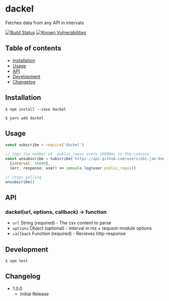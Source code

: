 # dackel
Fetches data from any API in intervals

[![Build Status](https://travis-ci.org/obi-jan-kenobi/dackel.svg?branch=master)](https://travis-ci.org/obi-jan-kenobi/dackel)
[![Known Vulnerabilities](https://snyk.io/test/github/obi-jan-kenobi/dackel/badge.svg)](https://snyk.io/test/github/obi-jan-kenobi/dackel)

## Table of contents
- [Installation](#installation)
- [Usage](#usage)
- [API](#api)
- [Development](#development)
- [Changelog](#changelog)


## Installation

```
$ npm install --save dackel
```

```
$ yarn add dackel
```

## Usage

```JavaScript
const subscribe = require('dackel')

// logs the number of  public_repos every 10000ms to the console
const unsubscribe = subscribe('https://api.github.com/users/obi-jan-kenobi',
  {interval: 10000},
  (err, response, user) => console.log(user.public_repos))

// stops polling
unsubscribe()
```

## API

### dackel(url, options, callback) -> function

- ```url``` String (required) - The csv content to parse
- ```options``` Object (optional) - interval in ms + request-module options
- ```callback``` Function (required) - Recieves http-response


## Development

```
$ npm test
```

## Changelog

- 1.0.0
  - Initial Release
